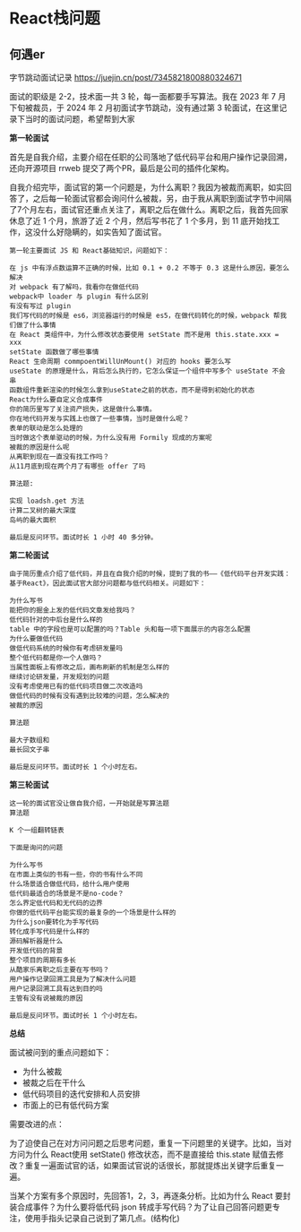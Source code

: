 # React栈问题

## 何遇er
字节跳动面试记录 https://juejin.cn/post/7345821800880324671

面试的职级是 2-2，技术面一共 3 轮，每一面都要手写算法。我在 2023 年 7 月下旬被裁员，于 2024 年 2 月初面试字节跳动，没有通过第 3 轮面试，在这里记录下当时的面试问题，希望帮到大家

**第一轮面试**

首先是自我介绍，主要介绍在任职的公司落地了低代码平台和用户操作记录回溯，还向开源项目 rrweb 提交了两个PR，最后是公司的插件化架构。

自我介绍完毕，面试官的第一个问题是，为什么离职？我因为被裁而离职，如实回答了，之后每一轮面试官都会询问什么被裁，另，由于我从离职到面试字节中间隔了7个月左右，面试官还重点关注了，离职之后在做什么。离职之后，我首先回家休息了近 1 个月，旅游了近 2 个月，然后写书花了 1 个多月，到 11 底开始找工作，这没什么好隐瞒的，如实告知了面试官。

```
第一轮主要面试 JS 和 React基础知识，问题如下：

在 js 中有浮点数运算不正确的时候，比如 0.1 + 0.2 不等于 0.3 这是什么原因，要怎么解决
对 webpack 有了解吗，我看你在做低代码
webpack中 loader 与 plugin 有什么区别
有没有写过 plugin
我们写代码的时候是 es6，浏览器运行的时候是 es5，在做代码转化的时候，webpack 帮我们做了什么事情
在 React 类组件中，为什么修改状态要使用 setState 而不是用 this.state.xxx = xxx
setState 函数做了哪些事情
React 生命周期 commpoentWillUnMount() 对应的 hooks 要怎么写
useState 的原理是什么，背后怎么执行的，它怎么保证一个组件中写多个 useState 不会串
函数组件重新渲染的时候怎么拿到useState之前的状态，而不是得到初始化的状态
React为什么要自定义合成事件
你的简历里写了关注资产损失，这是做什么事情。
你在地代码开发与实践上也做了一些事情，当时是做什么呢？
表单的联动是怎么处理的
当时做这个表单驱动的时候，为什么没有用 Formily 现成的方案呢
被裁的原因是什么呢
从离职到现在一直没有找工作吗？
从11月底到现在两个月了有哪些 offer 了吗

算法题:

实现 loadsh.get 方法
计算二叉树的最大深度
岛屿的最大面积

最后是反问环节。面试时长 1 小时 40 多分钟。
```

**第二轮面试**

```
由于简历重点介绍了低代码，并且在自我介绍的时候，提到了我的书——《低代码平台开发实践：基于React》，因此面试官大部分问题都与低代码相关。问题如下：

为什么写书
能把你的掘金上发的低代码文章发给我吗？
低代码针对的中后台是什么样的
table 中的字段也是可以配置的吗？Table 头和每一项下面展示的内容怎么配置
为什么要做低代码
做低代码系统的时候你有考虑研发量吗
整个低代码都是你一个人做吗？
当属性面板上有修改之后，画布刷新的机制是怎么样的
继续讨论研发量，开发规划的问题
没有考虑使用已有的低代码项目做二次改造吗
做低代码的时候有没有遇到比较难的问题，怎么解决的
被裁的原因

算法题

最大子数组和
最长回文子串

最后是反问环节。面试时长 1 个小时左右。
```

**第三轮面试**

```
这一轮的面试官没让做自我介绍，一开始就是写算法题
算法题

K 个一组翻转链表

下面是询问的问题

为什么写书
在市面上类似的书有一些，你的书有什么不同
什么场景适合做低代码，给什么用户使用
低代码最适合的场景是不是no-code？
怎么界定低代码和无代码的边界
你做的低代码平台能实现的最复杂的一个场景是什么样的
为什么json要转化为手写代码
转化成手写代码是什么样的
源码解析器是什么
开发低代码的背景
整个项目的周期有多长
从酷家乐离职之后主要在写书吗？
用户操作记录回溯工具是为了解决什么问题
用户记录回溯工具有达到目的吗
主管有没有说被裁的原因

最后是反问环节。面试时长 1 个小时左右。
```

**总结**

面试被问到的重点问题如下：

- 为什么被裁
- 被裁之后在干什么
- 低代码项目的迭代安排和人员安排
- 市面上的已有低代码方案

需要改进的点：

为了迫使自己在对方问问题之后思考问题，重复一下问题里的关键字。比如，当对方问为什么 React使用 setState() 修改状态，而不是直接给 this.state 赋值去修改？重复一遍面试官的话，如果面试官说的话很长，那就提炼出关键字后重复一遍。

当某个方案有多个原因时，先回答1，2，3，再逐条分析。比如为什么 React 要封装合成事件？为什么要将低代码 json 转成手写代码？为了让自己回答问题更专注，使用手指头记录自己说到了第几点。(结构化)

